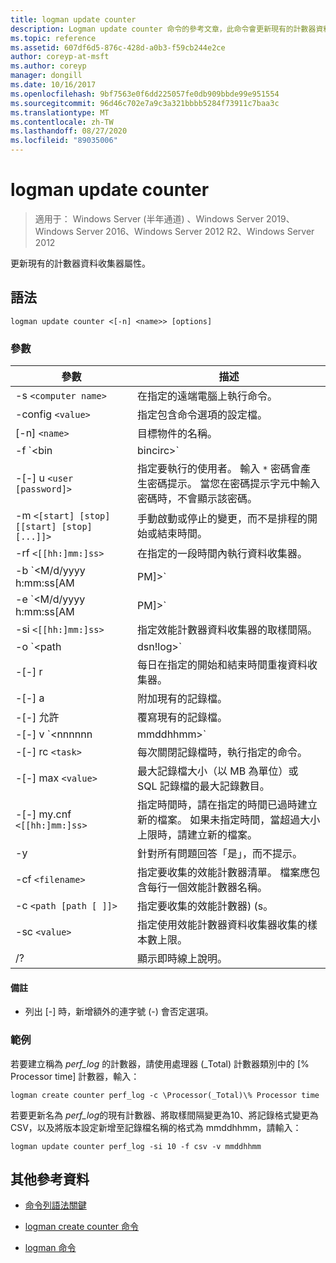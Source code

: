 ```yaml
---
title: logman update counter
description: Logman update counter 命令的參考文章，此命令會更新現有的計數器資料收集器屬性。
ms.topic: reference
ms.assetid: 607df6d5-876c-428d-a0b3-f59cb244e2ce
author: coreyp-at-msft
ms.author: coreyp
manager: dongill
ms.date: 10/16/2017
ms.openlocfilehash: 9bf7563e0f6dd225057fe0db909bbde99e951554
ms.sourcegitcommit: 96d46c702e7a9c3a321bbbb5284f73911c7baa3c
ms.translationtype: MT
ms.contentlocale: zh-TW
ms.lasthandoff: 08/27/2020
ms.locfileid: "89035006"
---
```

# <a name="logman-update-counter"></a>logman update counter

> 適用于： Windows Server (半年通道) 、Windows Server 2019、Windows Server 2016、Windows Server 2012 R2、Windows Server 2012

更新現有的計數器資料收集器屬性。

## <a name="syntax"></a>語法

```
logman update counter <[-n] <name>> [options]
```

### <a name="parameters"></a>參數


| 參數 | 描述 |
| --------- | ----------- |
| -s `<computer name>` | 在指定的遠端電腦上執行命令。 |
| -config `<value>` | 指定包含命令選項的設定檔。 |
| [-n] `<name>` | 目標物件的名稱。 |
| -f `<bin|bincirc>` | 指定資料收集器的記錄檔格式。 |
| -[-] u `<user [password]>` | 指定要執行的使用者。 輸入 `*` 密碼會產生密碼提示。 當您在密碼提示字元中輸入密碼時，不會顯示該密碼。 |
| -m `<[start] [stop] [[start] [stop] [...]]>` | 手動啟動或停止的變更，而不是排程的開始或結束時間。 |
| -rf `<[[hh:]mm:]ss>` | 在指定的一段時間內執行資料收集器。 |
| -b `<M/d/yyyy h:mm:ss[AM|PM]>` | 在指定的時間開始收集資料。 |
| -e `<M/d/yyyy h:mm:ss[AM|PM]>` | 在指定的時間結束資料收集。 |
| -si `<[[hh:]mm:]ss>` | 指定效能計數器資料收集器的取樣間隔。 |
| -o `<path|dsn!log>` | 指定 SQL 資料庫中的輸出記錄檔或 DSN 和記錄集名稱。 |
| -[-] r | 每日在指定的開始和結束時間重複資料收集器。 |
| -[-] a | 附加現有的記錄檔。 |
| -[-] 允許 | 覆寫現有的記錄檔。 |
| -[-] v `<nnnnnn|mmddhhmm>` | 將檔案版本設定資訊附加至記錄檔名稱的結尾。 |
| -[-] rc `<task>` | 每次關閉記錄檔時，執行指定的命令。 |
| -[-] max `<value>` | 最大記錄檔大小（以 MB 為單位）或 SQL 記錄檔的最大記錄數目。 |
| -[-] my.cnf `<[[hh:]mm:]ss>` | 指定時間時，請在指定的時間已過時建立新的檔案。 如果未指定時間，當超過大小上限時，請建立新的檔案。 |
| -y | 針對所有問題回答「是」，而不提示。 |
| -cf `<filename>` | 指定要收集的效能計數器清單。 檔案應包含每行一個效能計數器名稱。 |
| -c `<path [path [ ]]>` | 指定要收集的效能計數器)  (s。 |
| -sc `<value>` | 指定使用效能計數器資料收集器收集的樣本數上限。 |
| /? | 顯示即時線上說明。 |

#### <a name="remarks"></a>備註

- 列出 [-] 時，新增額外的連字號 (-) 會否定選項。

### <a name="examples"></a>範例

若要建立稱為 *perf_log* 的計數器，請使用處理器 (_Total) 計數器類別中的 [% Processor time] 計數器，輸入：

```
logman create counter perf_log -c \Processor(_Total)\% Processor time
```

若要更新名為 *perf_log*的現有計數器、將取樣間隔變更為10、將記錄格式變更為 CSV，以及將版本設定新增至記錄檔名稱的格式為 mmddhhmm，請輸入：

```
logman update counter perf_log -si 10 -f csv -v mmddhhmm
```

## <a name="additional-references"></a>其他參考資料

- [命令列語法關鍵](command-line-syntax-key.md)

- [logman create counter 命令](logman-create-counter.md)

- [logman 命令](logman.md)
